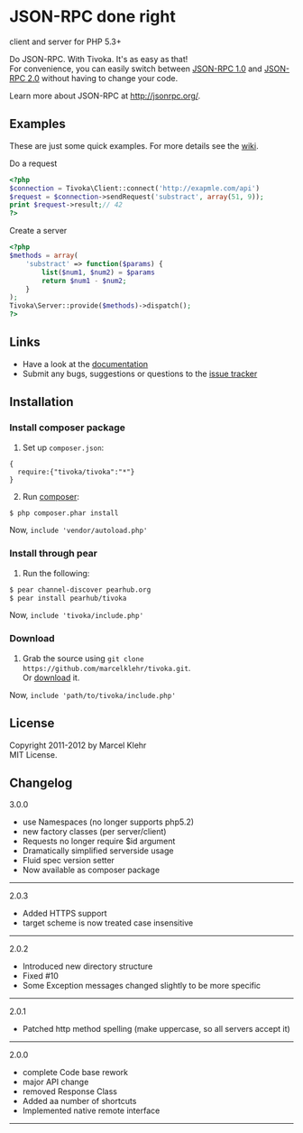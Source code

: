 # JSON-RPC done right #
client and server for PHP 5.3+

Do JSON-RPC. With Tivoka. It's as easy as that!  
For convenience, you can easily switch between [JSON-RPC 1.0](http://json-rpc.org/wiki/specification) and [JSON-RPC 2.0](http://jsonrpc.org/specification) without having to change your code.

Learn more about JSON-RPC at <http://jsonrpc.org/>.

## Examples ##
These are just some quick examples. For more details see the [wiki](https://github.com/marcelklehr/tivoka/wiki).

Do a request
```php
<?php
$connection = Tivoka\Client::connect('http://exapmle.com/api')
$request = $connection->sendRequest('substract', array(51, 9));
print $request->result;// 42
?>
```

Create a server
```php
<?php
$methods = array(
    'substract' => function($params) {
        list($num1, $num2) = $params
        return $num1 - $num2;
    }
);
Tivoka\Server::provide($methods)->dispatch();
?>
```

## Links
 - Have a look at the [documentation](https://github.com/marcelklehr/tivoka/wiki)
 - Submit any bugs, suggestions or questions to the [issue tracker](http://github.com/marcelklehr/tivoka/issues)

## Installation

### Install composer package
1. Set up `composer.json`:

```
{
  require:{"tivoka/tivoka":"*"}
}
```

2. Run [composer](http://getcomposer.org/doc/00-intro.md#installation):

```sh
$ php composer.phar install
```

Now, `include 'vendor/autoload.php'`

### Install through pear
1. Run the following:

```sh
$ pear channel-discover pearhub.org
$ pear install pearhub/tivoka
```

Now, `include 'tivoka/include.php'`

### Download
1. Grab the source using `git clone https://github.com/marcelklehr/tivoka.git`.  
Or [download](http://github.com/marcelklehr/tivoka/zipball/master) it.

Now, `include 'path/to/tivoka/include.php'`

## License ##
Copyright 2011-2012 by Marcel Klehr  
MIT License.

## Changelog ##

3.0.0

 * use Namespaces (no longer supports php5.2)
 * new factory classes (per server/client)
 * Requests no longer require $id argument
 * Dramatically simplified serverside usage
 * Fluid spec version setter
 * Now available as composer package

***

2.0.3

 * Added HTTPS support
 * target scheme is now treated case insensitive

***

2.0.2

 * Introduced new directory structure
 * Fixed #10
 * Some Exception messages changed slightly to be more specific

***

2.0.1

 * Patched http method spelling (make uppercase, so all servers accept it)

***

2.0.0

 * complete Code base rework
 * major API change
 * removed Response Class
 * Added aa number of shortcuts
 * Implemented native remote interface

***